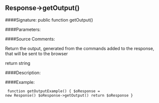 ## Response->getOutput()

####Signature: public function getOutput()

####Parameters:


####Source Comments:

Return the output, generated from the commands added to the response, that will be sent to the browser



return string



####Description:


####Example:
<code><pre>
function getOutputExample()
{
    $oResponse = new Response()
    $oResponse->getOutput()
    return $oResponse
}
</pre></code>